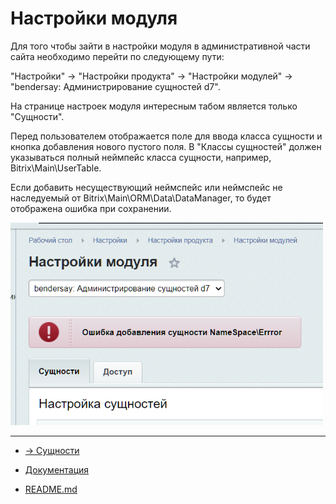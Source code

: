 # Настройки модуля
Для того чтобы зайти в настройки модуля в административной части сайта необходимо перейти по следующему пути:

"Настройки" -> "Настройки продукта" -> "Настройки модулей" -> "bendersay: Администрирование сущностей d7".

На странице настроек модуля интересным табом является только "Сущности".

Перед пользователем отображается поле для ввода класса сущности и кнопка добавления нового пустого поля.
В "Классы сущностей" должен указываться полный неймпейс класса сущности, например, Bitrix\Main\UserTable.

Если добавить несуществующий неймспейс или неймспейс не наследуемый от Bitrix\Main\ORM\Data\DataManager, то будет отображена ошибка при сохранении.

<img src="./images/settings/NameSpace_Errror.png" alt="Ошибка неймспейса" width="500"/>

____
- [-> Сущности](./entities.md)


- [Документация](./instruction.md)
- [README.md](../README.md)